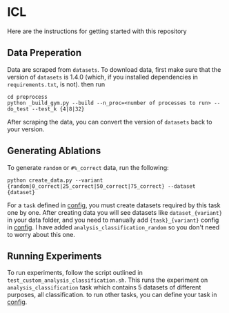 # ICL
Here are the instructions for getting started with this repository

## Data Preperation
Data are scraped from `datasets`. To download data, first make sure that the version of `datasets` is 1.4.0 (which, if you installed dependencies in `requirements.txt`, is not). then run
```shell
cd preprocess
python _build_gym.py --build --n_proc=<number of processes to run> --do_test --test_k {4|8|32}
```
After scraping the data, you can convert the version of `datasets` back to your version.

## Generating Ablations
To generate `random` or `#%_correct` data, run the following:
```shell
python create_data.py --variant {random|0_correct|25_correct|50_correct|75_correct} --dataset {dataset}
```
For a `task` defined in [config](./config/), you must create datasets required by this task one by one. After creating data you will see datasets like `dataset_{variant}` in your data folder, and you need to manually add `{task}_{variant}` config in [config](./config/). I have added `analysis_classification_random` so you don't need to worry about this one.

## Running Experiments
To run experiments, follow the script outlined in `test_custom_analysis_classification.sh`. This runs the experiment on `analysis_classification` task which contains 5 datasets of different purposes, all classification. to run other tasks, you can define your task in [config](./config/).